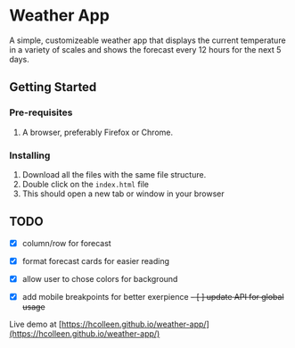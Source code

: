 # Weather App
A simple, customizeable weather app that displays the current temperature in a variety of scales and shows the forecast every 12 hours for the next 5 days.

## Getting Started
### Pre-requisites
1. A browser, preferably Firefox or Chrome.

### Installing
1. Download all the files with the same file structure.
2. Double click on the `index.html` file
3. This should open a new tab or window in your browser

## TODO
- [X] column/row for forecast
- [X] format forecast cards for easier reading
- [X] allow user to chose colors for background
- [X] add mobile breakpoints for better exerpience
~~- [ ] update API for global usage~~


Live demo at [https://hcolleen.github.io/weather-app/](https://hcolleen.github.io/weather-app/)